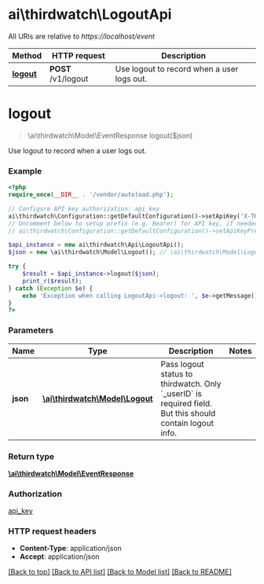 # ai\thirdwatch\LogoutApi

All URIs are relative to *https://localhost/event*

Method | HTTP request | Description
------------- | ------------- | -------------
[**logout**](LogoutApi.md#logout) | **POST** /v1/logout | Use logout to record when a user logs out.


# **logout**
> \ai\thirdwatch\Model\EventResponse logout($json)

Use logout to record when a user logs out.

### Example
```php
<?php
require_once(__DIR__ . '/vendor/autoload.php');

// Configure API key authorization: api_key
ai\thirdwatch\Configuration::getDefaultConfiguration()->setApiKey('X-THIRDWATCH-API-KEY', 'YOUR_API_KEY');
// Uncomment below to setup prefix (e.g. Bearer) for API key, if needed
// ai\thirdwatch\Configuration::getDefaultConfiguration()->setApiKeyPrefix('X-THIRDWATCH-API-KEY', 'Bearer');

$api_instance = new ai\thirdwatch\Api\LogoutApi();
$json = new \ai\thirdwatch\Model\Logout(); // \ai\thirdwatch\Model\Logout | Pass logout status to thirdwatch. Only `_userID` is required field. But this should contain logout info.

try {
    $result = $api_instance->logout($json);
    print_r($result);
} catch (Exception $e) {
    echo 'Exception when calling LogoutApi->logout: ', $e->getMessage(), PHP_EOL;
}
?>
```

### Parameters

Name | Type | Description  | Notes
------------- | ------------- | ------------- | -------------
 **json** | [**\ai\thirdwatch\Model\Logout**](../Model/Logout.md)| Pass logout status to thirdwatch. Only &#x60;_userID&#x60; is required field. But this should contain logout info. |

### Return type

[**\ai\thirdwatch\Model\EventResponse**](../Model/EventResponse.md)

### Authorization

[api_key](../../README.md#api_key)

### HTTP request headers

 - **Content-Type**: application/json
 - **Accept**: application/json

[[Back to top]](#) [[Back to API list]](../../README.md#documentation-for-api-endpoints) [[Back to Model list]](../../README.md#documentation-for-models) [[Back to README]](../../README.md)

